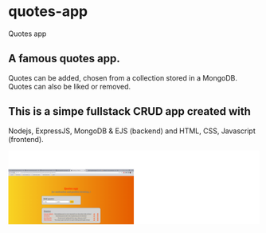 # quotes-app
  Quotes app

## A famous quotes app.
   Quotes can be added, chosen from a collection stored
   in a MongoDB. Quotes can also be liked or removed.

## This is a simpe fullstack CRUD app created with 
   Nodejs, ExpressJS, MongoDB & EJS (backend) and
   HTML, CSS, Javascript (frontend).

![Alt text](/quotes.png?raw=true "Quotes App")